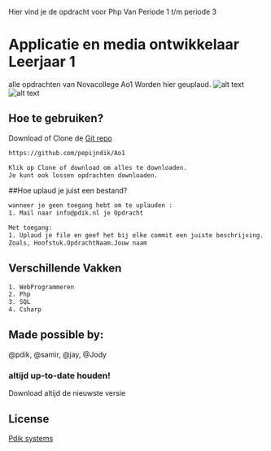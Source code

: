 Hier vind je de opdracht voor Php 
Van Periode  1 t/m periode 3
# Applicatie en media ontwikkelaar Leerjaar 1
alle opdrachten van Novacollege Ao1 Worden hier geuplaud.
![alt text](https://www.pdik.nl/portfolio/logopepijn.jpg)
![alt text](https://www.novacollege.nl/Content/img/logo.png)
## Hoe te gebruiken?

Download of Clone de [Git repo](https://github.com/pepijndik/Ao1)

```bash
https://github.com/pepijndik/Ao1

Klik op Clone of download om alles te downloaden.
Je kunt ook lossen opdrachten downloaden.
```
##Hoe uplaud je juist een bestand?

```bash
wanneer je geen toegang hebt om te uplauden :
1. Mail naar info@pdik.nl je Opdracht

Met toegang:
1. Uplaud je file en geef het bij elke commit een juiste beschrijving. 
Zoals, Hoofstuk.OpdrachtNaam.Jouw naam
```
##  Verschillende Vakken

```bash
1. WebProgrammeren
2. Php
3. SQL
4. Csharp
```

## Made possible by:
@pdik,  @samir, @jay, @Jody

### altijd up-to-date houden!
Download altijd de nieuwste versie

## License
[Pdik systems](https://pdik.nl/)
